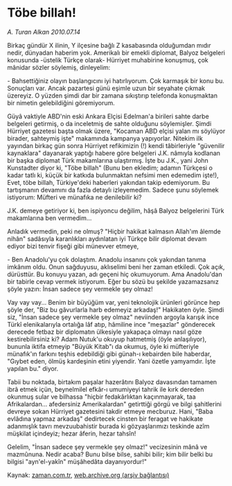 # Töbe billah!

*A. Turan Alkan 2010.07.14*

<td class="columnist-detail">
<p>Birkaç gündür X ilinin, Y ilçesine bağlı Z kasabasında olduğumdan mıdır nedir, dünyadan haberim yok. Amerikalı bir emekli diplomat, Balyoz belgeleri konusunda -üstelik Türkçe olarak- Hürriyet muhabirine konuşmuş, çok mânidar sözler söylemiş, dinleyelim:</p>
<p>
<div id="haberMetinDiv">
<p> - Bahsettiğiniz olayın başlangıcını iyi hatırlıyorum. Çok karmaşık bir konu bu. Sonuçları var. Ancak pazartesi günü eşimle uzun bir seyahate çıkmak üzereyiz. O yüzden şimdi dar bir zamana sıkıştırıp telefonda konuşmaktan bir nimetin gelebildiğini göremiyorum.
<p> Güyâ vaktiyle ABD'nin eski Ankara Elçisi Edelman'a birileri sahte darbe belgeleri getirmiş, o da inceletmiş de sahte olduğunu söylemişler. Şimdi Hürriyet gazetesi başta olmak üzere, "Kocaman ABD elçisi yalan mı söylüyor birader, sahteymiş işte" makamında kampanya yapıyorlar. Nitekim ilk yayından birkaç gün sonra Hürriyet refikimizin (!) kendi tâbirleriyle "güvenilir kaynaklara" dayanarak yaptığı habere göre belgeleri J.K. nâmıyla kodlanan bir başka diplomat Türk makamlarına ulaştırmış. İşte bu J.K., yani John Kunstadter diyor ki, "Töbe billah" (Bunu ben ekledim; adamın Türkçesi o kadar tatlı ki, küçük bir katkıda bulunmaktan nefsimi men edemedim işte!), Evet, töbe billah, Türkiye'deki haberleri yakından takip edemiyorum. Bu tartışmanın devamını da fazla detaylı izleyemedim. Sadece şunu söylemek istiyorum: Müfteri ve münafıka ne denilebilir ki?
<p> J.K. demeye getiriyor ki, ben ispiyoncu değilim, hâşâ Balyoz belgelerini Türk makamlarına ben vermedim...
<p> Anladık vermedin, peki ne olmuş? "Hiçbir hakikat kalmasın Allah'ım âlemde nihân" sadâsıyla karanlıkları aydınlatan iyi Türkçe bilir diplomat devam ediyor bizi tenvir fişeği gibi münevver etmeye,
<p> - Ben Anadolu'yu çok dolaştım. Anadolu insanını çok yakından tanıma imkânım oldu. Onun sağduyusu, aklıselimi beni her zaman etkiledi. Çok açık, dürüsttür. Bu konuyu yazan, adı geçeni hiç okumuyorum. Ama Anadolu'dan bir tabirle cevap vermek istiyorum. Eğer bu sözü bu şekilde yazamazsanız şöyle yazın: İnsan sadece şey vermekle şey olmaz!
<p> Vay vay vay... Benim bir büyüğüm var, yeni teknolojik ürünleri görünce hep şöyle der, "Biz bu gâvurlarla harb edemeyiz arkadaş!" Hakikaten öyle. Şimdi siz, "İnsan sadece şey vermekle şey olmaz" neviinden argoyla karışık ince Türkî elenikalarıyla ortalığa lâf atıp, hâmiline ince "meşazlar" gönderecek derecede fetbaz bir diplomatın ülkesiyle yakapaça olmayı nasıl göze kestirebilirsiniz ki? Adam Nutuk'u okuyup hatmetmiş (öyle anlaşılıyor), bununla iktifa etmeyip "Büyük Kitab"ı da okumuş, öyle ki müfteriyle münafık'ın farkını teşhis edebildiği gibi günah-ı kebairden bile haberdar, "Gıybet eden, ölmüş kardeşinin etini yiyendir. Yani özetle yamyamdır. İşte yapılan bu." diyor.
<p> Tabii bu noktada, birtakım paşalar hazerâtını Balyoz davasından tamamen ibrâ etmek içün, beynelmilel efkâr-ı umumiyeyi tahrik ile kırk dereden okunmuş sular ve bilhassa "hiçbir fedakârlıktan kaçınmayarak, taa Afrikalardan... afedersiniz Amerikalardan" getirttiği görgü ve bilgi şahitlerini devreye sokan Hürriyet gazetesini takdir etmeye mecburuz. Hani, "Baba evlâdına yapmaz arkadaş" dedirtecek cinsten bir feragat ve hakikate adanmışlık tavrı mevzuubahistir burada ki gözyaşlarımızı teskinde azîm müşkilat içindeyiz; hezar âferin, hezar tahsîn!
<p> Gelelim, "İnsan sadece şey vermekle şey olmaz!" vecizesinin mânâ ve mazmûnuna. Nedir acaba? Bunu bilse bilse, sahibi bilir; kim bilir belki bu bilgisi "ayn'el-yakîn" müşâhedâta dayanıyordur!"</p></p></p></p></p></p></p></p></div>
</p>
<a href="http://web.archive.org/web/20110106195255/mailto:t.alkan@zaman.com.tr">
</a></td>

Kaynak: [zaman.com.tr](http://zaman.com.tr/yazar.do?yazino=1005186), [web.archive.org (arşiv bağlantısı)](http://web.archive.org/web/20110106195255/http://www.zaman.com.tr/yazar.do?yazino=1005186)
